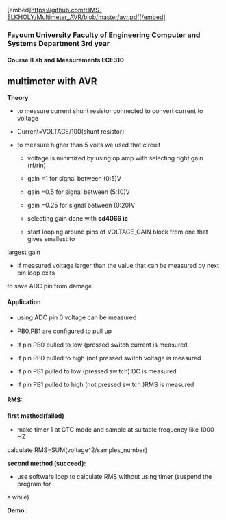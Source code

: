 
[embed]https://github.com/HMS-ELKHOLY/Multimeter_AVR/blob/master/avr.pdf[/embed]
### Fayoum University Faculty of Engineering Computer and Systems Department 3rd year

#### Course :Lab and Measurements **ECE310**






## **multimeter with AVR**

**Theory**

- to measure current shunt resistor connected to convert current to voltage

 - Current=VOLTAGE/100(shunt resistor)

- to measure higher than 5 volts we used that circuit

  - voltage is minimized by using op amp with selecting right gain (rf/rin)

   - gain =1 for signal between (0:5)V

   - gain =0.5 for signal between (5:10)V

   - gain =0.25 for signal between (0:20)V

  - selecting gain done with **cd4066 ic**

  - start looping around pins of VOLTAGE\_GAIN block from one that gives smallest to

largest gain





  - if measured voltage larger than the value that can be measured by next pin loop exits

to save ADC pin from damage

#### **Application**

- using ADC pin 0 voltage can be measured

- PB0,PB1 are conﬁgured to pull up

- if pin PB0 pulled to low (pressed switch current is measured

- if pin PB0 pulled to high (not pressed switch voltage is measured

- if pin PB1 pulled to low (pressed switch) DC is measured

- if pin PB1 pulled to high (not pressed switch )RMS is measured

#### **RMS:**

**ﬁrst method(failed)**

 - make timer 1 at CTC mode and sample at suitable frequency like 1000 HZ

calculate RMS=SUM(voltage^2/samples\_number)

**second method (succeed):**

- use software loop to calculate RMS without using timer (suspend the program for

a while)

**Demo :**





